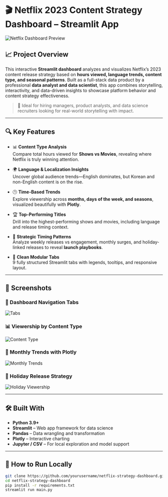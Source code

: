 # 🎬 Netflix 2023 Content Strategy Dashboard – Streamlit App

![Netflix Dashboard Preview](./dashboard_preview.png)

## 📈 Project Overview

This interactive **Streamlit dashboard** analyzes and visualizes Netflix’s 2023 content release strategy based on **hours viewed, language trends, content type, and seasonal patterns**. Built as a full-stack data product by a professional **data analyst and data scientist**, this app combines storytelling, interactivity, and data-driven insights to showcase platform behavior and content strategy effectiveness.

> 💼 Ideal for hiring managers, product analysts, and data science recruiters looking for real-world storytelling with impact.

---

## 🔍 Key Features

- 📊 **Content Type Analysis**  
  Compare total hours viewed for **Shows vs Movies**, revealing where Netflix is truly winning attention.

- 🌍 **Language & Localization Insights**  
  Uncover global audience trends—English dominates, but Korean and non-English content is on the rise.

- 🕒 **Time-Based Trends**  
  Explore viewership across **months, days of the week, and seasons**, visualized beautifully with **Plotly**.

- 🏆 **Top-Performing Titles**  
  Drill into the highest-performing shows and movies, including language and release timing context.

- 🎯 **Strategic Timing Patterns**  
  Analyze weekly releases vs engagement, monthly surges, and holiday-linked releases to reveal **launch playbooks**.

- 📁 **Clean Modular Tabs**  
  9 fully structured Streamlit tabs with legends, tooltips, and responsive layout.

---

## 📸 Screenshots

### 🧭 Dashboard Navigation Tabs
![Tabs](./dashboard_tabs.png)

### 📊 Viewership by Content Type
![Content Type](./content_type.png)

### 📅 Monthly Trends with Plotly
![Monthly Trends](./monthly_trends.png)

### 🎯 Holiday Release Strategy
![Holiday Viewership](./holiday_releases.png)

---

## 🛠 Built With

- **Python 3.9+**
- **Streamlit** – Web app framework for data science
- **Pandas** – Data wrangling and transformation
- **Plotly** – Interactive charting
- **Jupyter / CSV** – For local exploration and model support

---

## 📁 How to Run Locally

```bash
git clone https://github.com/yourusername/netflix-strategy-dashboard.git
cd netflix-strategy-dashboard
pip install -r requirements.txt
streamlit run main.py
